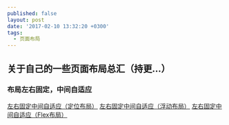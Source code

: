 ```yaml
---
published: false
layout: post
date: '2017-02-10 13:32:20 +0300'
tags:
  - 页面布局
---
```

## 关于自己的一些页面布局总汇（持更...）

### 布局左右固定，中间自适应

[左右固定中间自适应（定位布局）](https://sl17.github.io/layout/demo1.html)
[左右固定中间自适应（浮动布局）](https://sl17.github.io/layout/demo2.html)
[左右固定中间自适应（Flex布局）](https://sl17.github.io/layout/demo3.html)